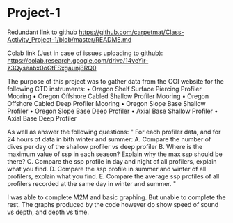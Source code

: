 # Project-1

Redundant link to github
https://github.com/carpetmat/Class-Activity_Project-1/blob/master/README.md

Colab link (Just in case of issues uploading to github):
https://colab.research.google.com/drive/14veYir-z3Qyseabx0oGtFSxgaunj8RQ0


The purpose of this project was to gather data from the OOI website for the following CTD instruments:
• Oregon Shelf Surface Piercing Profiler Mooring
• Oregon Offshore Cabled Shallow Profiler Mooring
• Oregon Offshore Cabled Deep Profiler Mooring
• Oregon Slope Base Shallow Profiler
• Oregon Slope Base Deep Profiler
• Axial Base Shallow Profiler
• Axial Base Deep Profiler 

As well as answer the following questions:
" 
For each profiler data, and for 24 hours of data in bith winter and summer:
A. Compare the number of dives per day of the shallow profiler vs deep profiler
B. Where is the maximum value of ssp in each season? Explain why the max ssp should be there?
C. Compare the ssp profile in day and night of all profilers, explain what you find.
D. Compare the ssp profile in summer and winter of all profilers, explain what you find.
E. Compare the average ssp profiles of all profilers recorded at the same day in winter and summer.
"

I was able to complete M2M and basic graphing. But unable to complete the rest.
The graphs produced by the code however do show speed of sound vs depth, and depth vs time.
